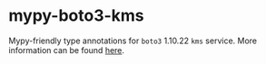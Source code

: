 # mypy-boto3-kms

Mypy-friendly type annotations for `boto3` 1.10.22 `kms` service.
More information can be found [here](https://github.com/vemel/mypy_boto3).